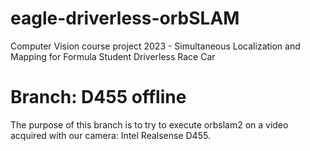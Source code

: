 # eagle-driverless-orbSLAM
Computer Vision course project 2023 - Simultaneous Localization and Mapping for Formula Student Driverless Race Car

# Branch: D455 offline
The purpose of this branch is to try to execute orbslam2 on a video acquired with our camera: Intel Realsense D455.
